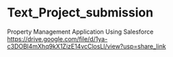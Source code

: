 # Text_Project_submission
Property Management Application Using Salesforce
https://drive.google.com/file/d/1ya-c3DOBl4mXhq9kX1ZizE14vcClosLl/view?usp=share_link
